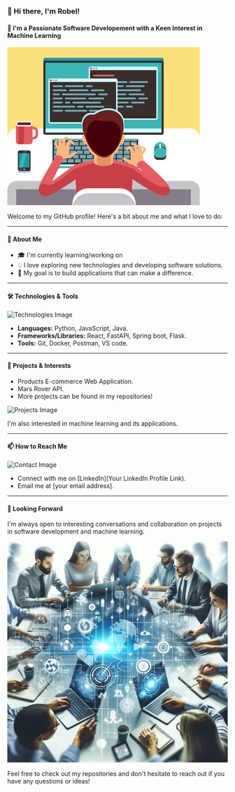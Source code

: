 ### 👋 Hi there, I'm Robel!

#### 🌱 I'm a Passionate Software Developement with a Keen Interest in Machine Learning

![Banner Image](https://github.com/robelberhanu/myImages/blob/main/coder.jpg?raw=true) <!-- Replace with the URL of a banner image that represents you or your interests -->

Welcome to my GitHub profile! Here's a bit about me and what I love to do:

---

#### 🚀 About Me
- 🎓 I'm currently learning/working on <!--[specific software development technologies or machine learning topics you're interested in]. -->
- 💡 I love exploring new technologies and developing software solutions.
- 🎯 My goal is to build applications that can make a difference.

---

#### 🛠️ Technologies & Tools
![Technologies Image](![image](https://github.com/robelberhanu/robelberhanu/assets/38796505/3b0bbaee-7e5a-4135-95fd-94e07eb11ad6)) <!-- Replace with an image that represents the technologies you use -->

- **Languages:** Python, JavaScript, Java.
- **Frameworks/Libraries:** React, FastAPI, Spring boot, Flask.
- **Tools:** Git, Docker, Postman, VS code.

---

#### 🤖 Projects & Interests
- Products E-commerce Web Application.
- Mars Rover API.
- More projects can be found in my repositories!

![Projects Image](URL_to_projects_image) <!-- Replace with an image showcasing your projects or interests -->

I'm also interested in machine learning and its applications.

---

#### 📫 How to Reach Me
![Contact Image](URL_to_contact_image) <!-- Replace with an image that signifies contact or networking -->

- Connect with me on [LinkedIn](Your LinkedIn Profile Link).
- Email me at [your email address].

---

#### 💼 Looking Forward
I'm always open to interesting conversations and collaboration on projects in software development and machine learning.

![Collaboration Image](https://github.com/robelberhanu/myImages/blob/main/collab.png?raw=true) <!-- Replace with an image that represents collaboration or teamwork -->

Feel free to check out my repositories and don't hesitate to reach out if you have any questions or ideas!




